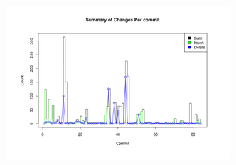 
![test_image](https://github.com/pierremigeon/commit_tracker/blob/master/commit_tracker_project/commit_tracker_lineplot.png)
